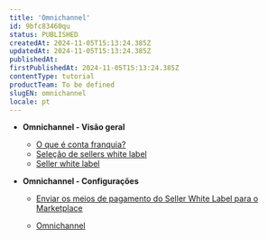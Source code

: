 ```yaml
---
title: 'Omnichannel'
id: 9bfc83460qu
status: PUBLISHED
createdAt: 2024-11-05T15:13:24.385Z
updatedAt: 2024-11-05T15:13:24.385Z
publishedAt: 
firstPublishedAt: 2024-11-05T15:13:24.385Z
contentType: tutorial
productTeam: To be defined
slugEN: omnichannel
locale: pt
---
```


- **Omnichannel - Visão geral**

  - [O que é conta franquia?](pt/docs/tutorial/o-que-e-conta-franquia)
  - [Seleção de sellers white label](pt/docs/tutorial/selecao-de-sellers-white-label)
  - [Seller white label](pt/docs/tutorial/seller-white-label)


- **Omnichannel - Configurações**

  - [Enviar os meios de pagamento do Seller White Label para o Marketplace](pt/docs/tutorial/enviar-os-meios-de-pagamento-do-seller-white-label-para-o-marketplace)


  - [Omnichannel](pt/docs/tutorial/index-pt-tutorial-omnichannel)

